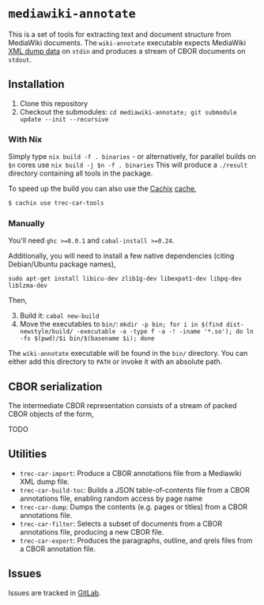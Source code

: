 # `mediawiki-annotate`

This is a set of tools for extracting text and document structure from MediaWiki
documents. The `wiki-annotate` executable expects MediaWiki
[XML dump data](https://www.mediawiki.org/wiki/Help:Export) on
`stdin` and produces a stream of CBOR documents on `stdout`.

## Installation

 1. Clone this repository
 2. Checkout the submodules: `cd mediawiki-annotate; git submodule update --init --recursive`


### With Nix

Simply type `nix build -f . binaries` - or alternatively, for parallel builds on `$n` cores use `nix build -j $n -f . binaries`
This will produce a `./result` directory containing all tools in the package.

To speed up the build you can also use the [Cachix](https://cachix.org/) [cache](https://trec-car-tools.cachix.org/),
```bash
$ cachix use trec-car-tools
```

### Manually
You'll need `ghc >=8.0.1` and `cabal-install >=0.24`.

Additionally, you will need to install a few native dependencies (citing
Debian/Ubuntu package names),

```
sudo apt-get install libicu-dev zlib1g-dev libexpat1-dev libpq-dev liblzma-dev
```

Then,

 3. Build it: `cabal new-build`
 4. Move the executables to `bin/`: `mkdir -p bin; for i in $(find dist-newstyle/build/ -executable -a -type f -a -! -iname '*.so'); do ln -fs $(pwd)/$i bin/$(basename $i); done`
 
The `wiki-annotate` executable will be found in the `bin/` directory. You can
either add this directory to `PATH` or invoke it with an absolute path.

## CBOR serialization

The intermediate CBOR representation consists of a stream of packed CBOR objects of the form,

TODO


## Utilities

* `trec-car-import`: Produce a CBOR annotations file from a Mediawiki
  XML dump file.
* `trec-car-build-toc`: Builds a JSON table-of-contents file from a CBOR
  annotations file, enabling random access by page name
* `trec-car-dump`: Dumps the contents (e.g. pages or titles) from a CBOR
  annotations file.
* `trec-car-filter`: Selects a subset of documents from a CBOR
  annotations file, producing a new CBOR file.
* `trec-car-export`: Produces the paragraphs, outline, and qrels files
  from a CBOR annotation file.

## Issues

Issues are tracked in [GitLab](https://git.smart-cactus.org/ben/mediawiki-annotate).
